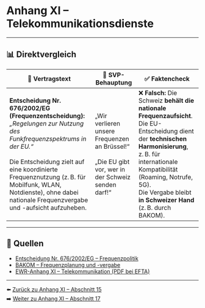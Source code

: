 # Anhang XI – Telekommunikationsdienste

---

## 📊 Direktvergleich

| 📜 **Vertragstext** | 🧨 **SVP-Behauptung** | ✅ **Faktencheck** |
|---------------------|-----------------------|--------------------|
| **Entscheidung Nr. 676/2002/EG (Frequenzentscheidung):** _„Regelungen zur Nutzung des Funkfrequenzspektrums in der EU.“_ <br><br> Die Entscheidung zielt auf eine koordinierte Frequenznutzung (z. B. für Mobilfunk, WLAN, Notdienste), ohne dabei nationale Frequenzvergabe und -aufsicht aufzuheben. | „Wir verlieren unsere Frequenzen an Brüssel!“ <br><br> „Die EU gibt vor, wer in der Schweiz senden darf!“ | ❌ **Falsch:** Die Schweiz **behält die nationale Frequenzaufsicht**. <br> Die EU-Entscheidung dient der **technischen Harmonisierung**, z. B. für internationale Kompatibilität (Roaming, Notrufe, 5G). <br> Die Vergabe bleibt **in Schweizer Hand** (z. B. durch BAKOM). |

---

## 🔗 Quellen

- [Entscheidung Nr. 676/2002/EG – Frequenzpolitik](https://eur-lex.europa.eu/legal-content/DE/TXT/?uri=CELEX:32002D0676)
- [BAKOM – Frequenzplanung und -vergabe](https://www.bakom.admin.ch/)
- [EWR-Anhang XI – Telekommunikation (PDF bei EFTA)](https://www.efta.int/media/documents/legal-texts/eea/annexes-to-the-agreement/Annex-XI.pdf)

---

⬅️ [Zurück zu Anhang XI – Abschnitt 15](anhang_XI_abschnitt_15.md)  
➡️ [Weiter zu Anhang XI – Abschnitt 17](anhang_XI_abschnitt_17.md)
